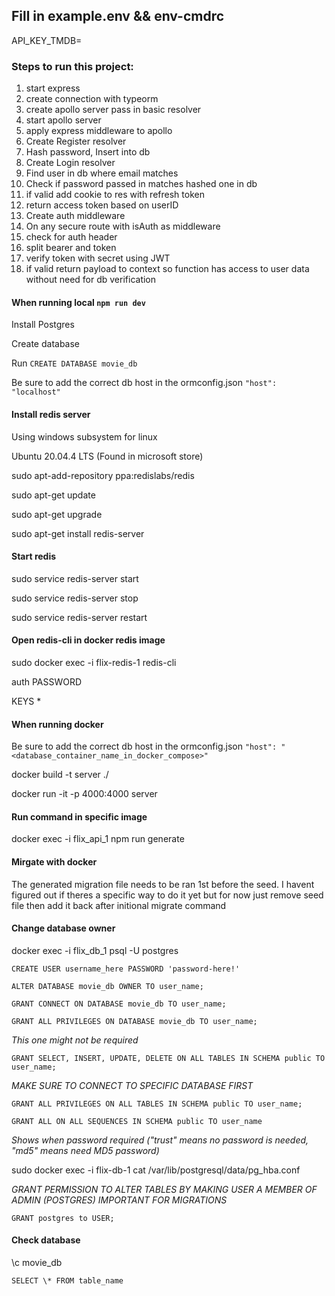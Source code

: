 ## Fill in example.env && env-cmdrc

API_KEY_TMDB=

### Steps to run this project:

1. start express
2. create connection with typeorm
3. create apollo server pass in basic resolver
4. start apollo server
5. apply express middleware to apollo
6. Create Register resolver
7. Hash password, Insert into db
8. Create Login resolver
9. Find user in db where email matches
10. Check if password passed in matches hashed one in db
11. if valid add cookie to res with refresh token
12. return access token based on userID
13. Create auth middleware
14. On any secure route with isAuth as middleware
15. check for auth header
16. split bearer and token
17. verify token with secret using JWT
18. if valid return payload to context so function has access to user data without need for db verification

#### When running local `npm run dev`

Install Postgres

Create database

Run `CREATE DATABASE movie_db`

Be sure to add the correct db host in the ormconfig.json
`"host": "localhost"`

#### Install redis server

Using windows subsystem for linux

Ubuntu 20.04.4 LTS (Found in microsoft store)

sudo apt-add-repository ppa:redislabs/redis

sudo apt-get update

sudo apt-get upgrade

sudo apt-get install redis-server

#### Start redis

sudo service redis-server start

sudo service redis-server stop

sudo service redis-server restart

#### Open redis-cli in docker redis image

sudo docker exec -i flix-redis-1 redis-cli

auth PASSWORD

KEYS \*

#### When running docker

Be sure to add the correct db host in the ormconfig.json
`"host": "<database_container_name_in_docker_compose>"`

docker build -t server ./

docker run -it -p 4000:4000 server

#### Run command in specific image

docker exec -i flix_api_1 npm run generate

#### Mirgate with docker

The generated migration file needs to be ran 1st before the seed. I havent figured out if theres a specific way to do it yet but for now just remove seed file then add it back after initional migrate command

#### Change database owner

docker exec -i flix_db_1 psql -U postgres

`CREATE USER username_here PASSWORD 'password-here!'`

`ALTER DATABASE movie_db OWNER TO user_name;`

`GRANT CONNECT ON DATABASE movie_db TO user_name;`

`GRANT ALL PRIVILEGES ON DATABASE movie_db TO user_name;`

_This one might not be required_

`GRANT SELECT, INSERT, UPDATE, DELETE ON ALL TABLES IN SCHEMA public TO user_name;`

_MAKE SURE TO CONNECT TO SPECIFIC DATABASE FIRST_

`GRANT ALL PRIVILEGES ON ALL TABLES IN SCHEMA public TO user_name;`

`GRANT ALL ON ALL SEQUENCES IN SCHEMA public TO user_name`

_Shows when password required ("trust" means no password is needed, "md5" means need MD5 password)_

sudo docker exec -i flix-db-1 cat /var/lib/postgresql/data/pg_hba.conf

_GRANT PERMISSION TO ALTER TABLES BY MAKING USER A MEMBER OF ADMIN (POSTGRES) IMPORTANT FOR MIGRATIONS_

`GRANT postgres to USER;`

#### Check database

\c movie_db

`SELECT \* FROM table_name`
